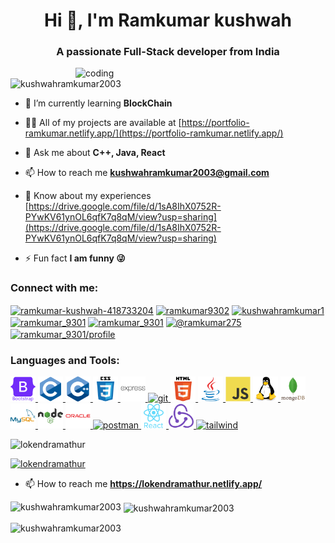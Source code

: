 <h1 align="center">Hi 👋, I'm Ramkumar kushwah</h1>
<h3 align="center">A passionate Full-Stack developer from India</h3>
<img align="right" alt="coding" width="400px" src="https://tenor.com/en-GB/view/coding-gif-24625099.gif"/>
<p align="left"> <img src="https://komarev.com/ghpvc/?username=kushwahramkumar2003&label=Profile%20views&color=0e75b6&style=flat" alt="kushwahramkumar2003" /> </p>

- 🌱 I’m currently learning **BlockChain**

- 👨‍💻 All of my projects are available at [https://portfolio-ramkumar.netlify.app/](https://portfolio-ramkumar.netlify.app/)

- 💬 Ask me about **C++, Java, React**

- 📫 How to reach me **kushwahramkumar2003@gmail.com**

- 📄 Know about my experiences [https://drive.google.com/file/d/1sA8IhX0752R-PYwKV61ynOL6qfK7q8qM/view?usp=sharing](https://drive.google.com/file/d/1sA8IhX0752R-PYwKV61ynOL6qfK7q8qM/view?usp=sharing)

- ⚡ Fun fact **I am funny 😜**

<h3 align="left">Connect with me:</h3>
<p align="left">
<a href="https://linkedin.com/in/ramkumar-kushwah-418733204" target="blank"><img align="center" src="https://raw.githubusercontent.com/rahuldkjain/github-profile-readme-generator/master/src/images/icons/Social/linked-in-alt.svg" alt="ramkumar-kushwah-418733204" height="30" width="40" /></a>
<a href="https://www.codechef.com/users/ramkumar9302" target="blank"><img align="center" src="https://cdn.jsdelivr.net/npm/simple-icons@3.1.0/icons/codechef.svg" alt="ramkumar9302" height="30" width="40" /></a>
<a href="https://www.hackerrank.com/kushwahramkumar1" target="blank"><img align="center" src="https://raw.githubusercontent.com/rahuldkjain/github-profile-readme-generator/master/src/images/icons/Social/hackerrank.svg" alt="kushwahramkumar1" height="30" width="40" /></a>
<a href="https://codeforces.com/profile/ramkumar_9301" target="blank"><img align="center" src="https://raw.githubusercontent.com/rahuldkjain/github-profile-readme-generator/master/src/images/icons/Social/codeforces.svg" alt="ramkumar_9301" height="30" width="40" /></a>
<a href="https://www.leetcode.com/ramkumar_9301" target="blank"><img align="center" src="https://raw.githubusercontent.com/rahuldkjain/github-profile-readme-generator/master/src/images/icons/Social/leet-code.svg" alt="ramkumar_9301" height="30" width="40" /></a>
<a href="https://www.hackerearth.com/@ramkumar275" target="blank"><img align="center" src="https://raw.githubusercontent.com/rahuldkjain/github-profile-readme-generator/master/src/images/icons/Social/hackerearth.svg" alt="@ramkumar275" height="30" width="40" /></a>
<a href="https://auth.geeksforgeeks.org/user/ramkumar_9301/profile" target="blank"><img align="center" src="https://raw.githubusercontent.com/rahuldkjain/github-profile-readme-generator/master/src/images/icons/Social/geeks-for-geeks.svg" alt="ramkumar_9301/profile" height="30" width="40" /></a>
</p>

<h3 align="left">Languages and Tools:</h3>
<p align="left"> <a href="https://getbootstrap.com" target="_blank" rel="noreferrer"> <img src="https://raw.githubusercontent.com/devicons/devicon/master/icons/bootstrap/bootstrap-plain-wordmark.svg" alt="bootstrap" width="40" height="40"/> </a> <a href="https://www.cprogramming.com/" target="_blank" rel="noreferrer"> <img src="https://raw.githubusercontent.com/devicons/devicon/master/icons/c/c-original.svg" alt="c" width="40" height="40"/> </a> <a href="https://www.w3schools.com/cpp/" target="_blank" rel="noreferrer"> <img src="https://raw.githubusercontent.com/devicons/devicon/master/icons/cplusplus/cplusplus-original.svg" alt="cplusplus" width="40" height="40"/> </a> <a href="https://www.w3schools.com/css/" target="_blank" rel="noreferrer"> <img src="https://raw.githubusercontent.com/devicons/devicon/master/icons/css3/css3-original-wordmark.svg" alt="css3" width="40" height="40"/> </a> <a href="https://expressjs.com" target="_blank" rel="noreferrer"> <img src="https://raw.githubusercontent.com/devicons/devicon/master/icons/express/express-original-wordmark.svg" alt="express" width="40" height="40"/> </a> <a href="https://git-scm.com/" target="_blank" rel="noreferrer"> <img src="https://www.vectorlogo.zone/logos/git-scm/git-scm-icon.svg" alt="git" width="40" height="40"/> </a> <a href="https://www.w3.org/html/" target="_blank" rel="noreferrer"> <img src="https://raw.githubusercontent.com/devicons/devicon/master/icons/html5/html5-original-wordmark.svg" alt="html5" width="40" height="40"/> </a> <a href="https://www.java.com" target="_blank" rel="noreferrer"> <img src="https://raw.githubusercontent.com/devicons/devicon/master/icons/java/java-original.svg" alt="java" width="40" height="40"/> </a> <a href="https://developer.mozilla.org/en-US/docs/Web/JavaScript" target="_blank" rel="noreferrer"> <img src="https://raw.githubusercontent.com/devicons/devicon/master/icons/javascript/javascript-original.svg" alt="javascript" width="40" height="40"/> </a> <a href="https://www.linux.org/" target="_blank" rel="noreferrer"> <img src="https://raw.githubusercontent.com/devicons/devicon/master/icons/linux/linux-original.svg" alt="linux" width="40" height="40"/> </a> <a href="https://www.mongodb.com/" target="_blank" rel="noreferrer"> <img src="https://raw.githubusercontent.com/devicons/devicon/master/icons/mongodb/mongodb-original-wordmark.svg" alt="mongodb" width="40" height="40"/> </a> <a href="https://www.mysql.com/" target="_blank" rel="noreferrer"> <img src="https://raw.githubusercontent.com/devicons/devicon/master/icons/mysql/mysql-original-wordmark.svg" alt="mysql" width="40" height="40"/> </a> <a href="https://nodejs.org" target="_blank" rel="noreferrer"> <img src="https://raw.githubusercontent.com/devicons/devicon/master/icons/nodejs/nodejs-original-wordmark.svg" alt="nodejs" width="40" height="40"/> </a> <a href="https://www.oracle.com/" target="_blank" rel="noreferrer"> <img src="https://raw.githubusercontent.com/devicons/devicon/master/icons/oracle/oracle-original.svg" alt="oracle" width="40" height="40"/> </a> <a href="https://postman.com" target="_blank" rel="noreferrer"> <img src="https://www.vectorlogo.zone/logos/getpostman/getpostman-icon.svg" alt="postman" width="40" height="40"/> </a> <a href="https://reactjs.org/" target="_blank" rel="noreferrer"> <img src="https://raw.githubusercontent.com/devicons/devicon/master/icons/react/react-original-wordmark.svg" alt="react" width="40" height="40"/> </a> <a href="https://redux.js.org" target="_blank" rel="noreferrer"> <img src="https://raw.githubusercontent.com/devicons/devicon/master/icons/redux/redux-original.svg" alt="redux" width="40" height="40"/> </a> <a href="https://tailwindcss.com/" target="_blank" rel="noreferrer"> <img src="https://www.vectorlogo.zone/logos/tailwindcss/tailwindcss-icon.svg" alt="tailwind" width="40" height="40"/> </a> </p>

<p align="left"> <img src="https://komarev.com/ghpvc/?username=lokendramathur&label=Profile%20views&color=0e75b6&style=flat" alt="lokendramathur" /> </p>

<p align="left"> <a href="https://github.com/ryo-ma/github-profile-trophy"><img src="https://github-profile-trophy.vercel.app/?username=lokendramathur" alt="lokendramathur" /></a> </p>

- 📫 How to reach me **https://lokendramathur.netlify.app/**

<p><img align="left" src="https://github-readme-stats.vercel.app/api/top-langs?username=kushwahramkumar2003&show_icons=true&locale=en&layout=compact" alt="kushwahramkumar2003" /></p>

<p>&nbsp;<img align="center" src="https://github-readme-stats.vercel.app/api?username=kushwahramkumar2003&show_icons=true&locale=en" alt="kushwahramkumar2003" /></p>

<p><img align="center" src="https://github-readme-streak-stats.herokuapp.com/?user=kushwahramkumar2003&" alt="kushwahramkumar2003" /></p>
